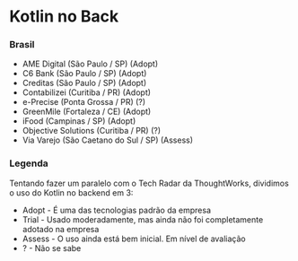 # Kotlin no Back

### Brasil
- AME Digital (São Paulo / SP)  (Adopt)
- C6 Bank (São Paulo / SP) (Adopt)
- Creditas (São Paulo / SP) (Adopt)
- Contabilizei (Curitiba / PR) (Adopt)
- e-Precise (Ponta Grossa / PR) (?)
- GreenMile (Fortaleza / CE) (Adopt)
- iFood (Campinas / SP)  (Adopt)
- Objective Solutions (Curitiba / PR) (?)
- Via Varejo (São Caetano do Sul / SP) (Assess)

### Legenda

Tentando fazer um paralelo com o Tech Radar da ThoughtWorks, dividimos o uso do Kotlin no backend em 3:

* Adopt - É uma das tecnologias padrão da empresa
* Trial - Usado moderadamente, mas ainda não foi completamente adotado na empresa
* Assess - O uso ainda está bem inicial. Em nível de avaliação
* ? - Não se sabe
